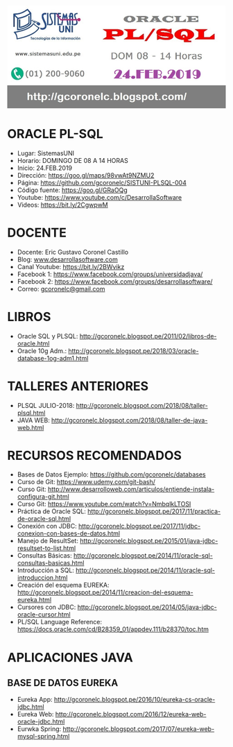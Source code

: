 ![ORACLE PL-SQL](https://raw.githubusercontent.com/gcoronelc/SISTUNI-PLSQL-008/master/img/PLSQL-08A.JPG)


# ORACLE PL-SQL

- Lugar: SistemasUNI
- Horario: DOMINGO DE 08 A 14 HORAS
- Inicio: 24.FEB.2019
- Dirección: https://goo.gl/maps/98vwAt9NZMU2
- Página: https://github.com/gcoronelc/SISTUNI-PLSQL-004
- Código fuente: https://goo.gl/GRaOQg
- Youtube: https://www.youtube.com/c/DesarrollaSoftware
- Videos: https://bit.ly/2CgwpwM


# DOCENTE

- Docente: Eric Gustavo Coronel Castillo
- Blog: www.desarrollasoftware.com
- Canal Youtube: https://bit.ly/2BWvikz
- Facebook 1: https://www.facebook.com/groups/universidadjava/
- Facebook 2: https://www.facebook.com/groups/desarrollasoftware/
- Correo: gcoronelc@gmail.com

# LIBROS

- Oracle SQL y PLSQL: http://gcoronelc.blogspot.pe/2011/02/libros-de-oracle.html
- Oracle 10g Adm.: http://gcoronelc.blogspot.pe/2018/03/oracle-database-1og-adm1.html

# TALLERES ANTERIORES

- PLSQL JULIO-2018: http://gcoronelc.blogspot.com/2018/08/taller-plsql.html
- JAVA WEB: http://gcoronelc.blogspot.com/2018/08/taller-de-java-web.html

# RECURSOS RECOMENDADOS

- Bases de Datos Ejemplo: https://github.com/gcoronelc/databases
- Curso de Git: https://www.udemy.com/git-bash/
- Curso Git: http://www.desarrolloweb.com/articulos/entiende-instala-configura-git.html
- Curso Git: https://www.youtube.com/watch?v=NmbqlkLTOSI
- Práctica de Oracle SQL: http://gcoronelc.blogspot.pe/2017/11/practica-de-oracle-sql.html
- Conexión con JDBC: http://gcoronelc.blogspot.pe/2017/11/jdbc-conexion-con-bases-de-datos.html
- Manejo de ResultSet: http://gcoronelc.blogspot.pe/2015/01/java-jdbc-resultset-to-list.html
- Consultas Básicas: http://gcoronelc.blogspot.pe/2014/11/oracle-sql-consultas-basicas.html
- Introducción a SQL: http://gcoronelc.blogspot.pe/2014/11/oracle-sql-introduccion.html
- Creación del esquema EUREKA: http://gcoronelc.blogspot.pe/2014/11/creacion-del-esquema-eureka.html
- Cursores con JDBC: http://gcoronelc.blogspot.pe/2014/05/java-jdbc-oracle-cursor.html
- PL/SQL Language Reference: https://docs.oracle.com/cd/B28359_01/appdev.111/b28370/toc.htm


# APLICACIONES JAVA 

## BASE DE DATOS EUREKA 

- Eureka App: http://gcoronelc.blogspot.pe/2016/10/eureka-cs-oracle-jdbc.html
- Eureka Web: http://gcoronelc.blogspot.com/2016/12/eureka-web-oracle-jdbc.html
- Eurwka Spring: http://gcoronelc.blogspot.com/2017/07/eureka-web-mysql-spring.html


